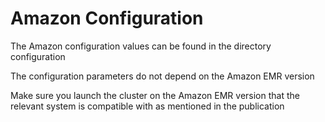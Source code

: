 # Amazon Configuration

The Amazon configuration values can be found in the directory configuration

The configuration parameters do not depend on the Amazon EMR version

Make sure you launch the cluster on the Amazon EMR version that the relevant system is compatible with as mentioned in the publication
